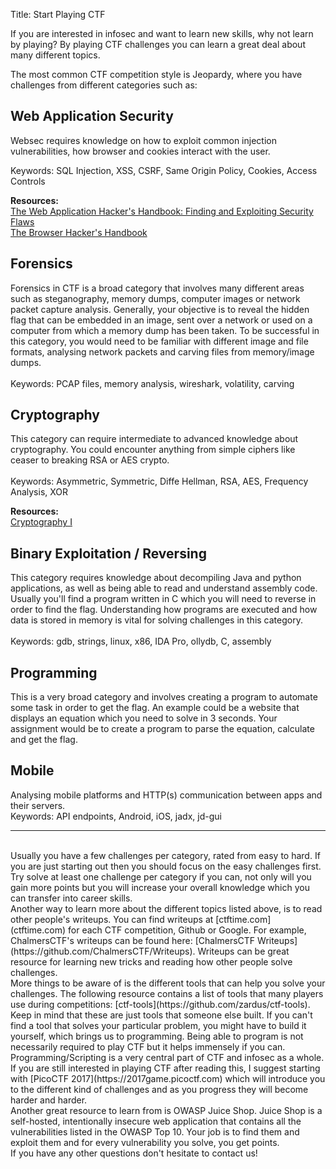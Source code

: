 Title: Start Playing CTF

If you are interested in infosec and want to learn new skills, why not learn by playing? By playing CTF challenges you can learn a great deal about many different topics.

The most common CTF competition style is Jeopardy, where you have challenges from different categories such as:

## Web Application Security
Websec requires knowledge on how to exploit common injection vulnerabilities, how browser and cookies interact with the user. 

Keywords: SQL Injection, XSS, CSRF, Same Origin Policy, Cookies, Access Controls

**Resources:**  
[The Web Application Hacker's Handbook: Finding and Exploiting Security Flaws](https://www.amazon.com/Web-Application-Hackers-Handbook-Exploiting/dp/1118026470)  
[The Browser Hacker's Handbook](https://www.amazon.com/Browser-Hackers-Handbook-Wade-Alcorn/dp/1118662091)

## Forensics
Forensics in CTF is a broad category that involves many different areas such as steganography, memory dumps, computer images or network packet capture analysis. Generally, your objective is to reveal the hidden flag that can be embedded in an image, sent over a network or used on a computer from which a memory dump has been taken. To be successful in this category, you would need to be familiar with different image and file formats, analysing network packets and carving files from memory/image dumps.  
<br />
Keywords: PCAP files, memory analysis, wireshark, volatility, carving

## Cryptography
This category can require intermediate to advanced knowledge about cryptography. You could encounter anything from simple ciphers like ceaser to breaking RSA or AES crypto.  
<br />
Keywords: Asymmetric, Symmetric, Diffe Hellman, RSA, AES, Frequency Analysis, XOR

**Resources:**  
[Cryptography I](https://www.coursera.org/learn/crypto)

## Binary Exploitation / Reversing
This category requires knowledge about decompiling Java and python applications, as well as being able to read and understand assembly code. Usually you'll find a program written in C which you will need to reverse in order to find the flag. Understanding how programs are executed and how data is stored in memory is vital for solving challenges in this category.  
<br />
Keywords: gdb, strings, linux, x86, IDA Pro, ollydb, C, assembly

## Programming
This is a very broad category and involves creating a program to automate some task in order to get the flag. An example could be a website that displays an equation which you need to solve in 3 seconds. Your assignment would be to create a program to parse the equation, calculate and get the flag.

## Mobile
Analysing mobile platforms and HTTP(s) communication between apps and their servers. 
<br />
Keywords: API endpoints, Android, iOS, jadx, jd-gui

<hr class="vdivider"/>
<br />
Usually you have a few challenges per category, rated from easy to hard. If you are just starting out then you should focus on the easy challenges first. Try solve at least one challenge per category if you can, not only will you gain more points but you will increase your overall knowledge which you can transfer into career skills.  
<br />
Another way to learn more about the different topics listed above, is to read other people's writeups. You can find writeups at [ctftime.com](ctftime.com) for each CTF competition, Github or Google. For example, ChalmersCTF's writeups can be found here: [ChalmersCTF Writeups](https://github.com/ChalmersCTF/Writeups). Writeups can be great resource for learning new tricks and reading how other people solve challenges.  
<br />
More things to be aware of is the different tools that can help you solve your challenges. The following resource contains a list of tools that many players use during competitions: [ctf-tools](https://github.com/zardus/ctf-tools). Keep in mind that these are just tools that someone else built. If you can't find a tool that solves your particular problem, you might have to build it yourself, which brings us to programming. Being able to program is not necessarily required to play CTF but it helps immensely if you can. Programming/Scripting is a very central part of CTF and infosec as a whole.  
<br />
If you are still interested in playing CTF after reading this, I suggest starting with [PicoCTF 2017](https://2017game.picoctf.com) which will introduce you to the different kind of challenges and as you progress they will become harder and harder.
<br />
Another great resource to learn from is OWASP Juice Shop. Juice Shop is a self-hosted, intentionally insecure web application that contains all the vulnerabilities listed in the OWASP Top 10. Your job is to find them and exploit them and for every vulnerability you solve, you get points.  
<br />
If you have any other questions don't hesitate to contact us!